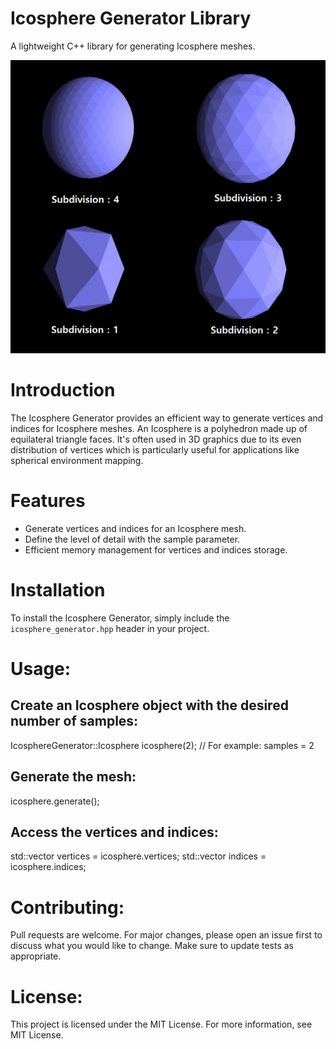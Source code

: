 # Icosphere Generator Library

A lightweight C++ library for generating Icosphere meshes.

![image](icosphere.png)

# Introduction

The Icosphere Generator provides an efficient way to generate vertices and indices for Icosphere meshes. An Icosphere is a polyhedron made up of equilateral triangle faces. It's often used in 3D graphics due to its even distribution of vertices which is particularly useful for applications like spherical environment mapping.

# Features

- Generate vertices and indices for an Icosphere mesh.
- Define the level of detail with the sample parameter.
- Efficient memory management for vertices and indices storage.

# Installation

To install the Icosphere Generator, simply include the `icosphere_generator.hpp` header in your project.

# Usage:

## Create an Icosphere object with the desired number of samples:
IcosphereGenerator::Icosphere icosphere(2);  // For example: samples = 2

## Generate the mesh:
icosphere.generate();

## Access the vertices and indices:
std::vector<float> vertices = icosphere.vertices;
std::vector<unsigned int> indices = icosphere.indices;

# Contributing:
Pull requests are welcome. For major changes, please open an issue first to discuss what you would like to change. Make sure to update tests as appropriate.

# License:
This project is licensed under the MIT License. For more information, see MIT License.
